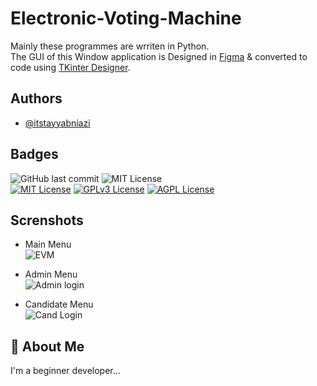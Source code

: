 # Electronic-Voting-Machine

Mainly these programmes are wrriten in Python. <br>
The GUI of this Window application is Designed in 
[Figma](https://www.figma.com) & converted to code using [TKinter Designer](https://github.com/ParthJadhav/Tkinter-Designer).


## Authors

- [@itstayyabniazi](https://www.github.com/itstayyabniazi)

## Badges
![GitHub last commit](https://img.shields.io/github/last-commit/itstayyabniazi/Projects)
![MIT License](https://img.shields.io/badge/Version-0.5-blue) <br>
[![MIT License](https://img.shields.io/badge/License-MIT-green.svg)](https://choosealicense.com/licenses/mit/)
[![GPLv3 License](https://img.shields.io/badge/License-GPL%20v3-yellow.svg)](https://opensource.org/licenses/)
[![AGPL License](https://img.shields.io/badge/license-AGPL-blue.svg)](http://www.gnu.org/licenses/agpl-3.0)


## Screnshots
 - Main Menu <br>
 ![EVM](https://github.com/itstayyabniazi/Electronic-Voting-Machine/assets/145628010/7195e07c-8643-401b-b01f-9b4560c4c90a)

- Admin Menu <br>
 ![Admin login](https://github.com/itstayyabniazi/Electronic-Voting-Machine/assets/145628010/62b28d3c-3898-4de2-9f5a-ecdf2cb0e3dc)

- Candidate Menu <br>
 ![Cand Login](https://github.com/itstayyabniazi/Electronic-Voting-Machine/assets/145628010/a448e8cb-da7b-4be0-9a8d-d19efb5e09f1)

## 🚀 About Me
I'm a beginner developer...

